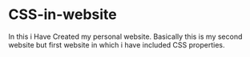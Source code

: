 # CSS-in-website
In this i Have Created my personal website. Basically this is my second website but first website in which i have included CSS properties.
